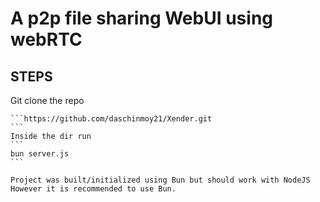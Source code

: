 # A p2p file sharing WebUI using webRTC

## STEPS
Git clone the repo 
````
```https://github.com/daschinmoy21/Xender.git
```
Inside the dir run 
```
bun server.js
```

Project was built/initialized using Bun but should work with NodeJS 
However it is recommended to use Bun.


